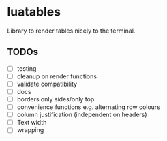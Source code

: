 # luatables

Library to render tables nicely to the terminal.

## TODOs

- [ ] testing
- [ ] cleanup on render functions
- [ ] validate compatibility
- [ ] docs
- [ ] borders only sides/only top
- [ ] convenience functions e.g. alternating row colours
- [ ] column justification (independent on headers)
- [ ] Text width
- [ ] wrapping
